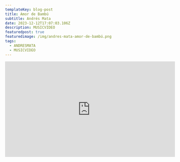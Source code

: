 ```yaml
---
templateKey: blog-post
title: Amor de Bambú
subtitle: Andrés Mata
date: 2023-12-12T17:07:03.106Z
description: MUSICVIDEO
featuredpost: true
featuredimage: /img/andres-mata-amor-de-bambú.png
tags:
  - ANDRESMATA
  - MUSICVIDEO
---
```

<iframe width="560" height="315" src="https://www.youtube.com/embed/O4hHTb5Fy0o?si=Eh4tdp9ZSW7Pa-7V" title="YouTube video player" frameborder="0" allow="accelerometer; autoplay; clipboard-write; encrypted-media; gyroscope; picture-in-picture; web-share" allowfullscreen></iframe>